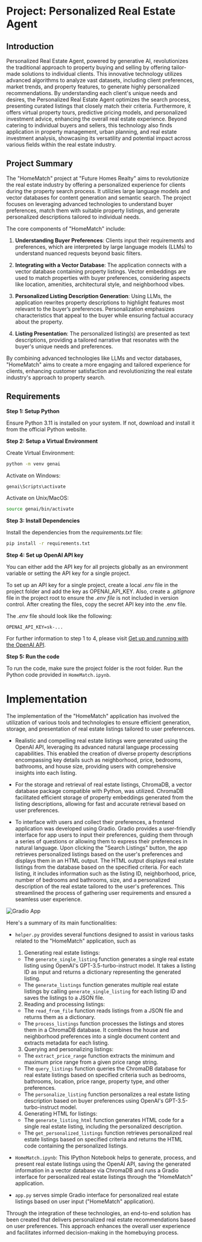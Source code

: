 # Project: Personalized Real Estate Agent

## Introduction
Personalized Real Estate Agent, powered by generative AI, revolutionizes the traditional approach to property buying and selling by offering tailor-made solutions to individual clients. This innovative technology utilizes advanced algorithms to analyze vast datasets, including client preferences, market trends, and property features, to generate highly personalized recommendations. By understanding each client's unique needs and desires, the Personalized Real Estate Agent optimizes the search process, presenting curated listings that closely match their criteria. Furthermore, it offers virtual property tours, predictive pricing models, and personalized investment advice, enhancing the overall real estate experience. Beyond catering to individual buyers and sellers, this technology also finds application in property management, urban planning, and real estate investment analysis, showcasing its versatility and potential impact across various fields within the real estate industry.

## Project Summary
The "HomeMatch" project at "Future Homes Realty" aims to revolutionize the real estate industry by offering a personalized experience for clients during the property search process. It utilizies large language models and vector databases for content generation and semantic search. The project focuses on leveraging advanced technologies to understand buyer preferences, match them with suitable property listings, and generate personalized descriptions tailored to individual needs. 

The core components of "HomeMatch" include:

1. **Understanding Buyer Preferences**: Clients input their requirements and preferences, which are interpreted by large language models (LLMs) to understand nuanced requests beyond basic filters.

2. **Integrating with a Vector Database**: The application connects with a vector database containing property listings. Vector embeddings are used to match properties with buyer preferences, considering aspects like location, amenities, architectural style, and neighborhood vibes.

3. **Personalized Listing Description Generation**: Using LLMs, the application rewrites property descriptions to highlight features most relevant to the buyer’s preferences. Personalization emphasizes characteristics that appeal to the buyer while ensuring factual accuracy about the property.

4. **Listing Presentation**: The personalized listing(s) are presented as text descriptions, providing a tailored narrative that resonates with the buyer's unique needs and preferences.

By combining advanced technologies like LLMs and vector databases, "HomeMatch" aims to create a more engaging and tailored experience for clients, enhancing customer satisfaction and revolutionizing the real estate industry's approach to property search.

## Requirements

**Step 1: Setup Python**

Ensure Python 3.11 is installed on your system. If not, download and install it from the official Python website.

**Step 2: Setup a Virtual Environment**

Create Virtual Environment:

```bash
python -m venv genai
```
Activate on Windows:

```bash
genai\Scripts\activate
```

Activate on Unix/MacOS:
```bash
source genai/bin/activate
```

**Step 3: Install Dependencies**

Install the dependencies from the *requirements.txt* file:
```bash
pip install -r requirements.txt
```

**Step 4: Set up OpenAI API key**

You can either add the API key for all projects globally as an environment variable or setting the API key for a single project.

To set up an API key for a single project, create a local *.env* file in the project folder and add the key as OPENAI_API_KEY. Also, create a *.gitignore* file in the project root to ensure the *.env file* is not included in version control. After creating the files, copy the secret API key into the .env file.

The *.env* file should look like the following:

```OPENAI_API_KEY=sk-...```

For further information to step 1 to 4, please visit [Get up and running with the OpenAI API](https://platform.openai.com/docs/quickstart?context=python).

**Step 5: Run the code**

To run the code, make sure the project folder is the root folder. Run the Python code provided in `HomeMatch.ipynb`.

# Implementation
The implementation of the "HomeMatch" application has involved the utilization of various tools and technologies to ensure efficient generation, storage, and presentation of real estate listings tailored to user preferences.

* Realistic and compelling real estate listings were generated using the OpenAI API, leveraging its advanced natural language processing capabilities. This enabled the creation of diverse property descriptions encompassing key details such as neighborhood, price, bedrooms, bathrooms, and house size, providing users with comprehensive insights into each listing.

* For the storage and retrieval of real estate listings, ChromaDB, a vector database package compatible with Python, was utilized. ChromaDB facilitated efficient storage of property embeddings generated from the listing descriptions, allowing for fast and accurate retrieval based on user preferences.

* To interface with users and collect their preferences, a frontend application was developed using Gradio. Gradio provides a user-friendly interface for app users to input their preferences, guiding them through a series of questions or allowing them to express their preferences in natural language. Upon clicking the "Search Listings" button, the app retrieves personalized listings based on the user's preferences and displays them in an HTML output. The HTML output displays real estate listings from the database based on the specified criteria. For each listing, it includes information such as the listing ID, neighborhood, price, number of bedrooms and bathrooms, size, and a personalized description of the real estate tailored to the user's preferences. This streamlined the process of gathering user requirements and ensured a seamless user experience.

![Gradio App](./screenshots/gradio_app.png)

Here's a summary of its main functionalities:

* `helper.py` provides several functions designed to assist in various tasks related to the "HomeMatch" application, such as 

    1. Generating real estate listings:
    - The `generate_single_listing` function generates a single real estate listing using OpenAI's GPT-3.5-turbo-instruct model. It takes a listing ID as input and returns a dictionary representing the generated listing.
    - The `generate_listings` function generates multiple real estate listings by calling `generate_single_listing` for each listing ID and saves the listings to a JSON file.

    2. Reading and processing listings:
    - The `read_from_file` function reads listings from a JSON file and returns them as a dictionary.
    - The `process_listings` function processes the listings and stores them in a ChromaDB database. It combines the house and neighborhood preferences into a single document content and extracts metadata for each listing.

    3. Querying and personalizing listings:
    - The `extract_price_range` function extracts the minimum and maximum price range from a given price range string.
    - The `query_listings` function queries the ChromaDB database for real estate listings based on specified criteria such as bedrooms, bathrooms, location, price range, property type, and other preferences.
    - The `personalize_listing` function personalizes a real estate listing description based on buyer preferences using OpenAI's GPT-3.5-turbo-instruct model.

    4. Generating HTML for listings:
    - The `generate_listing_html` function generates HTML code for a single real estate listing, including the personalized description.
    - The `get_personalized_listings` function retrieves personalized real estate listings based on specified criteria and returns the HTML code containing the personalized listings.

* `HomeMatch.ipynb`: This IPython Notebook helps to generate, process, and present real estate listings using the OpenAI API, saving the generated information in a vector database via ChromaDB and runs a Gradio interface for personalized real estate listings through the "HomeMatch" application. 
* `app.py` serves simple Gradio interface for personalized real estate listings based on user input ("HomeMatch" application).

Through the integration of these technologies, an end-to-end solution has been created that delivers personalized real estate recommendations based on user preferences. This approach enhances the overall user experience and facilitates informed decision-making in the homebuying process.
